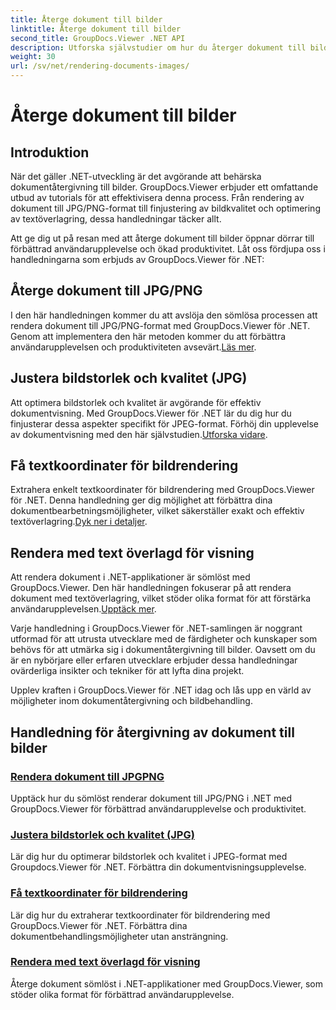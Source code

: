 ```yaml
---
title: Återge dokument till bilder
linktitle: Återge dokument till bilder
second_title: GroupDocs.Viewer .NET API
description: Utforska självstudier om hur du återger dokument till bilder med GroupDocs.Viewer för .NET. Optimera bildkvaliteten, extrahera textkoordinater och förbättra användarupplevelsen.
weight: 30
url: /sv/net/rendering-documents-images/
---
```


# Återge dokument till bilder

## Introduktion

När det gäller .NET-utveckling är det avgörande att behärska dokumentåtergivning till bilder. GroupDocs.Viewer erbjuder ett omfattande utbud av tutorials för att effektivisera denna process. Från rendering av dokument till JPG/PNG-format till finjustering av bildkvalitet och optimering av textöverlagring, dessa handledningar täcker allt.

Att ge dig ut på resan med att återge dokument till bilder öppnar dörrar till förbättrad användarupplevelse och ökad produktivitet. Låt oss fördjupa oss i handledningarna som erbjuds av GroupDocs.Viewer för .NET:

## Återge dokument till JPG/PNG
 I den här handledningen kommer du att avslöja den sömlösa processen att rendera dokument till JPG/PNG-format med GroupDocs.Viewer för .NET. Genom att implementera den här metoden kommer du att förbättra användarupplevelsen och produktiviteten avsevärt.[Läs mer](./render-jpg-png/).

## Justera bildstorlek och kvalitet (JPG)
 Att optimera bildstorlek och kvalitet är avgörande för effektiv dokumentvisning. Med GroupDocs.Viewer för .NET lär du dig hur du finjusterar dessa aspekter specifikt för JPEG-format. Förhöj din upplevelse av dokumentvisning med den här självstudien.[Utforska vidare](./adjust-image-size-and-quality-jpg/).

## Få textkoordinater för bildrendering
Extrahera enkelt textkoordinater för bildrendering med GroupDocs.Viewer för .NET. Denna handledning ger dig möjlighet att förbättra dina dokumentbearbetningsmöjligheter, vilket säkerställer exakt och effektiv textöverlagring.[Dyk ner i detaljer](./get-text-coordinates-image/).

## Rendera med text överlagd för visning
 Att rendera dokument i .NET-applikationer är sömlöst med GroupDocs.Viewer. Den här handledningen fokuserar på att rendera dokument med textöverlagring, vilket stöder olika format för att förstärka användarupplevelsen.[Upptäck mer](./render-with-text-overlay/).

Varje handledning i GroupDocs.Viewer för .NET-samlingen är noggrant utformad för att utrusta utvecklare med de färdigheter och kunskaper som behövs för att utmärka sig i dokumentåtergivning till bilder. Oavsett om du är en nybörjare eller erfaren utvecklare erbjuder dessa handledningar ovärderliga insikter och tekniker för att lyfta dina projekt.

Upplev kraften i GroupDocs.Viewer för .NET idag och lås upp en värld av möjligheter inom dokumentåtergivning och bildbehandling.

## Handledning för återgivning av dokument till bilder
### [Rendera dokument till JPGPNG](./render-jpg-png/)
Upptäck hur du sömlöst renderar dokument till JPG/PNG i .NET med GroupDocs.Viewer för förbättrad användarupplevelse och produktivitet.
### [Justera bildstorlek och kvalitet (JPG)](./adjust-image-size-and-quality-jpg/)
Lär dig hur du optimerar bildstorlek och kvalitet i JPEG-format med Groupdocs.Viewer för .NET. Förbättra din dokumentvisningsupplevelse.
### [Få textkoordinater för bildrendering](./get-text-coordinates-image/)
Lär dig hur du extraherar textkoordinater för bildrendering med GroupDocs.Viewer för .NET. Förbättra dina dokumentbehandlingsmöjligheter utan ansträngning.
### [Rendera med text överlagd för visning](./render-with-text-overlay/)
Återge dokument sömlöst i .NET-applikationer med GroupDocs.Viewer, som stöder olika format för förbättrad användarupplevelse.